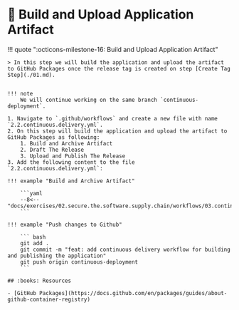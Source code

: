# :test_tube: Build and Upload Application Artifact

!!! quote ":octicons-milestone-16: Build and Upload Application Artifact"

    > In this step we will build the application and upload the artifact to GitHub Packages once the release tag is created on step [Create Tag Step](./01.md).


    !!! note
        We will continue working on the same branch `continuous-deployment`.

    1. Navigate to `.github/workflows` and create a new file with name `2.2.continuous.delivery.yml`.
    2. On this step will build the application and upload the artifact to GitHub Packages as following:
        1. Build and Archive Artifact
        2. Draft The Release
        3. Upload and Publish The Release
    3. Add the following content to the file `2.2.continuous.delivery.yml`:

    !!! example "Build and Archive Artifact"

        ```yaml
        --8<-- "docs/exercises/02.secure.the.software.supply.chain/workflows/03.continuous.delivery.yml"
        ```

    !!! example "Push changes to Github"

        ``` bash
        git add .
        git commit -m "feat: add continuous delivery workflow for building and publishing the application"
        git push origin continuous-deployment
        ```

    ## :books: Resources

    - [GitHub Packages](https://docs.github.com/en/packages/guides/about-github-container-registry)

